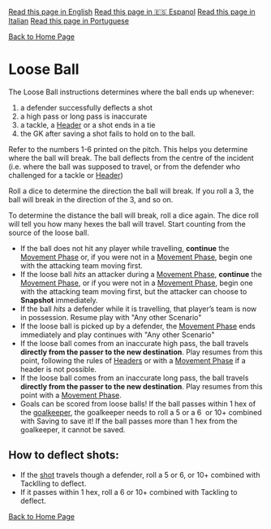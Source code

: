 [Read this page in English](https://counterattackgame.github.io/wiki/loose_ball)
[Read this page in 🇪🇸 Espanol](https://counterattackgame.github.io/wiki/es/loose_ball)
[Read this page in Italian](https://counterattackgame.github.io/wiki/it/loose_ball)
[Read this page in Portuguese](https://counterattackgame.github.io/wiki/pt/loose_ball)

[Back to Home Page](https://counterattackgame.github.io/wiki/es/index)
# Loose Ball

The Loose Ball instructions determines where the ball ends up whenever:

1. a defender successfully deflects a shot
2. a high pass or long pass is inaccurate
3. a tackle, a [Header](https://counterattackgame.github.io/wiki/es/heading) or a shot ends in a tie
4. the GK after saving a shot fails to hold on to the ball.

Refer to the numbers 1-6 printed on the pitch. This helps you determine where the ball will break. The ball deflects from the centre of the incident (i.e. where the ball was supposed to travel, or from the defender who challenged for a tackle or [Header](https://counterattackgame.github.io/wiki/es/heading))

Roll a dice to determine the direction the ball will break. If you roll a 3, the ball will break in the direction of the 3, and so on.

To determine the distance the ball will break, roll a dice again. The dice roll will tell you how many hexes the ball will travel. Start counting from the source of the loose ball.

- If the ball does not hit any player while travelling, **continue** the [Movement Phase](https://counterattackgame.github.io/wiki/es/movement_phase) or, if you were not in a [Movement Phase](https://counterattackgame.github.io/wiki/es/movement_phase), begin one with the attacking team moving first.
- If the loose ball _hits_ an attacker during a [Movement Phase](https://counterattackgame.github.io/wiki/es/movement_phase), **continue** the [Movement Phase](https://counterattackgame.github.io/wiki/es/movement_phase), or if you were not in a [Movement Phase](https://counterattackgame.github.io/wiki/es/movement_phase), begin one with the attacking team moving first, but the attacker can choose to **Snapshot** immediately.
- If the ball _hits_ a defender while it is travelling, that player’s team is now in possession. Resume play with "Any other Scenario"
- If the loose ball is picked up by a defender, the [Movement Phase](https://counterattackgame.github.io/wiki/es/movement_phase) ends immediately and play continues with "Any other Scenario"
- If the loose ball comes from an inaccurate high pass, the ball travels **directly from the passer to the new destination**. Play resumes from this point, following the rules of [Headers](https://counterattackgame.github.io/wiki/es/heading) or with a [Movement Phase](https://counterattackgame.github.io/wiki/es/movement_phase) if a header is not possible.
- If the loose ball comes from an inaccurate long pass, the ball travels **directly from the passer to the new destination**. Play resumes from this point with a [Movement Phase](https://counterattackgame.github.io/wiki/es/movement_phase).
- Goals can be scored from loose balls! If the ball passes within 1 hex of the [goalkeeper](https://counterattackgame.github.io/wiki/es/goalkeeper), the goalkeeper needs to roll a 5 or a 6  or 10+ combined with Saving to save it! If the ball passes more than 1 hex from the goalkeeper, it cannot be saved.

## How to deflect shots:
- If the [shot](https://counterattackgame.github.io/wiki/es/shooting) travels though a defender, roll a 5 or 6, or 10+ combined with Tacklling to deflect.
- If it passes within 1 hex, roll a 6 or 10+ combined with Tackling to deflect.

[Back to Home Page](https://counterattackgame.github.io/wiki/es/index)